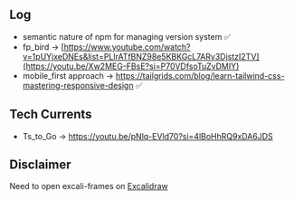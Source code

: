 ## Log  
- semantic nature of npm for managing version system ✅ <br>
- fp_bird -> [https://www.youtube.com/watch?v=1pUYjxeDNEs&list=PLlrATfBNZ98e5KBKGcL7ARy3DjstzI2TV](https://youtu.be/Xw2MEG-FBsE?si=P70VDfsoTuZvDMIY)
- mobile_first approach -> https://tailgrids.com/blog/learn-tailwind-css-mastering-responsive-design ✅ <br>

## Tech Currents 
- Ts_to_Go -> https://youtu.be/pNlq-EVld70?si=4lBoHhRQ9xDA6JDS



## Disclaimer  
Need to open excali-frames on [Excalidraw](https://excalidraw.com)  
